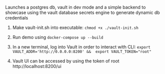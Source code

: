 Launches a postgres db, vault in dev mode and a simple backend to showcase using the vault database secrets engine to generate dynamic db credentials

1. Make vault-init.sh into executable:
   `chmod +x ./vault-init.sh`

2. Run demo using
   `docker-compose up --build`

3. In a new terminal, log into Vault in order to interact with CLI:
   `export VAULT_ADDR='http://0.0.0.0:8200' && 
export VAULT_TOKEN="root"`

4. Vault UI can be accessed by using the token of root
   http://localhost:8200/ui
